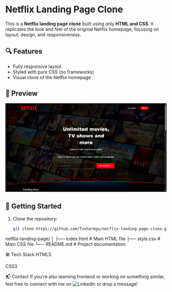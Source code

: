# Netflix Landing Page Clone

This is a **Netflix landing page clone** built using only **HTML and CSS**. It replicates the look and feel of the original Netflix homepage, focusing on layout, design, and responsiveness.

## 🔍 Features

- Fully responsive layout
- Styled with pure CSS (no frameworks)
- Visual clone of the Netflix homepage

## 📸 Preview

![Screenshot](preview.png) 

## 🚀 Getting Started

1. Clone the repository:
   ```bash
   git clone https://github.com/Tusharmgs/netflix-landing-page-clone.git

netflix-landing-page/
│
├── index.html         # Main HTML file
├── style.css          # Main CSS file
└── README.md          # Project documentation

🛠️ Tech Stack
HTML5

CSS3

📬 Contact
If you're also learning frontend or working on something similar, feel free to connect with me on ![LinkedIn](https://www.linkedin.com/in/tushar-keshari-53315933b?utm_source=share&utm_campaign=share_via&utm_content=profile&utm_medium=android_app)  or drop a message!



